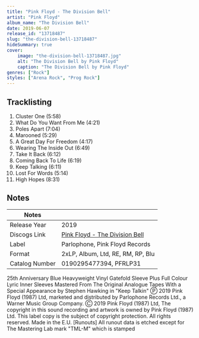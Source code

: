 ```yaml
---
title: "Pink Floyd - The Division Bell"
artist: "Pink Floyd"
album_name: "The Division Bell"
date: 2019-06-07
release_id: "13718487"
slug: "the-division-bell-13718487"
hideSummary: true
cover:
    image: "the-division-bell-13718487.jpg"
    alt: "The Division Bell by Pink Floyd"
    caption: "The Division Bell by Pink Floyd"
genres: ["Rock"]
styles: ["Arena Rock", "Prog Rock"]
---
```


## Tracklisting
1. Cluster One (5:58)
2. What Do You Want From Me (4:21)
3. Poles Apart (7:04)
4. Marooned (5:29)
5. A Great Day For Freedom (4:17)
6. Wearing The Inside Out (6:49)
7. Take It Back (6:12)
8. Coming Back To Life (6:19)
9. Keep Talking (6:11)
10. Lost For Words (5:14)
11. High Hopes (8:31)



## Notes

| Notes          |             |
| ---------------| ----------- |
| Release Year   | 2019 |
| Discogs Link   | [Pink Floyd - The Division Bell](https://www.discogs.com/release/13718487-Pink-Floyd-The-Division-Bell) |
| Label          | Parlophone, Pink Floyd Records |
| Format         | 2xLP, Album, Ltd, RE, RM, RP, Blu |
| Catalog Number | 0190295477394, PFRLP31 |

25th Anniversary Blue Heavyweight Vinyl  Gatefold Sleeve Plus Full Colour Lyric Inner Sleeves Mastered From The Original Analogue Tapes With a Special Appearance by Stephen Hawking in "Keep Talkin"   Ⓟ 2019 Pink Floyd (1987) Ltd, marketed and distributed by Parlophone Records Ltd., a Warner Music Group Company. Ⓒ 2019 Pink Floyd (1987) Ltd, The copyright in this sound recording and artwork is owned by Pink Floyd (1987) Ltd. This label copy is the subject of copyright protection. All rights reserved. Made in the E.U.  [Runouts] All runout data is etched except for The Mastering Lab mark "TML-M" which is stamped 

